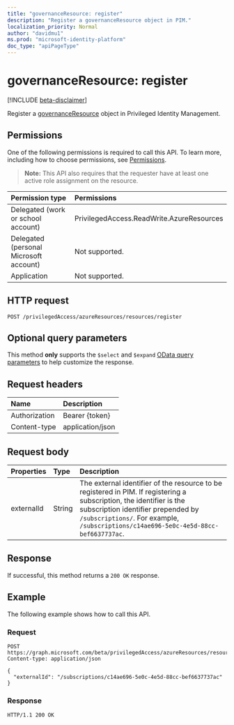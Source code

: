 ```yaml
---
title: "governanceResource: register"
description: "Register a governanceResource object in PIM."
localization_priority: Normal
author: "davidmu1"
ms.prod: "microsoft-identity-platform"
doc_type: "apiPageType"
---
```


# governanceResource: register

[!INCLUDE [beta-disclaimer](../../includes/beta-disclaimer.md)]

Register a [governanceResource](../resources/governanceresource.md) object in Privileged Identity Management.

## Permissions

One of the following permissions is required to call this API. To learn more, including how to choose permissions, see [Permissions](/graph/permissions-reference).

>**Note:** This API also requires that the requester have at least one active role assignment on the resource.

| Permission type | Permissions |
|:--------------- |:----------- |
| Delegated (work or school account) | PrivilegedAccess.ReadWrite.AzureResources |
| Delegated (personal Microsoft account) | Not supported. |
| Application | Not supported. |

## HTTP request

<!-- { "blockType": "ignored" } -->
```http
POST /privilegedAccess/azureResources/resources/register
```

## Optional query parameters

This method **only** supports the `$select` and `$expand` [OData query parameters](/graph/query-parameters) to help customize the response.

## Request headers

| Name | Description |
|:---- |:----------- |
| Authorization | Bearer {token} |
| Content-type | application/json |

## Request body

| Properties | Type	| Description |
|:---------- |:---- |:----------- |
| externalId | String | The external identifier of the resource to be registered in PIM. If registering a subscription, the identifier is the subscription identifier prepended by `/subscriptions/`. For example, `/subscriptions/c14ae696-5e0c-4e5d-88cc-bef6637737ac`. |

## Response

If successful, this method returns a `200 OK` response.

## Example

The following example shows how to call this API.
<!-- {
  "blockType": "request",
  "name": "get_governanceresource"
}-->
### Request
```http
POST https://graph.microsoft.com/beta/privilegedAccess/azureResources/resources/register
Content-type: application/json

{
  "externalId": "/subscriptions/c14ae696-5e0c-4e5d-88cc-bef6637737ac"
}
```
### Response
<!-- {
  "blockType": "response",
  "truncated": false,
  "@odata.type": "microsoft.graph.governanceResource"
} -->
```http
HTTP/1.1 200 OK
```

<!-- uuid: 8fcb5dbc-d5aa-4681-8e31-b001d5168d79
2015-10-25 14:57:30 UTC -->
<!--
{
  "type": "#page.annotation",
  "description": "Register governanceResource",
  "keywords": "",
  "section": "documentation",
  "tocPath": "",
  "suppressions": []
}
-->
